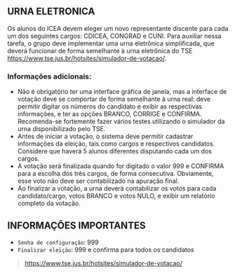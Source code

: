 ## URNA ELETRONICA

Os alunos do ICEA devem eleger um novo representante discente para cada um dos seguintes cargos: CDICEA, CONGRAD e CUNI. Para auxiliar nessa tarefa, o grupo deve implementar uma urna eletrônica simplificada, que deverá funcionar de forma semelhante à urna eletrônica do TSE <https://www.tse.jus.br/hotsites/simulador-de-votacao/>.

### Informações adicionais:
* Não é obrigatório ter uma interface gráfica de janela, mas a interface de votação deve se comportar de forma semelhante à urna real: deve permitir digitar os números do candidato e exibir as respectivas informações, e ter as opções BRANCO, CORRIGE e CONFIRMA. Recomenda-se fortemente fazer vários testes utilizando o simulador da urna disponibilizado pelo TSE.
* Antes de iniciar a votação, o sistema deve permitir cadastrar informações da eleição, tais como cargos e respectivos candidatos. Considere que haverá 5 alunos diferentes disputando cada um dos cargos.
* A votação será finalizada quando for digitado o valor 999 e CONFIRMA para a escolha dos três cargos, de forma consecutiva. Obviamente, esse voto não deve ser contabilizado na apuração final. 
* Ao finalizar a votação, a urna deverá contabilizar os votos para cada candidato/cargo, votos BRANCO e votos NULO, e exibir um relatório completo da votação. 


## INFORMAÇÕES IMPORTANTES

- `Senha de configuração`: 999
- `Finalizar eleição`: 999 e confirma para todos os candidatos

> https://www.tse.jus.br/hotsites/simulador-de-votacao/


